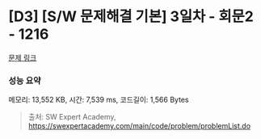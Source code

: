 # [D3] [S/W 문제해결 기본] 3일차 - 회문2 - 1216 

[문제 링크](https://swexpertacademy.com/main/code/problem/problemDetail.do?contestProbId=AV14Rq5aABUCFAYi) 

### 성능 요약

메모리: 13,552 KB, 시간: 7,539 ms, 코드길이: 1,566 Bytes



> 출처: SW Expert Academy, https://swexpertacademy.com/main/code/problem/problemList.do
